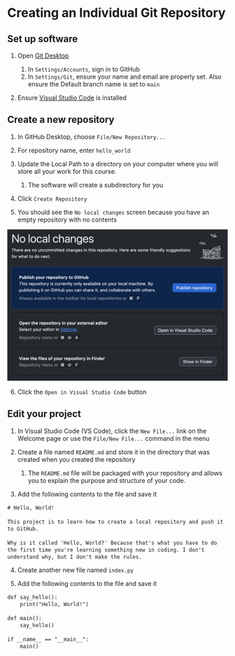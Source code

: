 # Creating an Individual Git Repository

## Set up software

1. Open [Git Desktop](https://desktop.github.com/download/)
    1. In `Settings/Accounts`, sign in to GitHub
    2. In `Settings/Git`, ensure your name and email are properly set. Also ensure the Default branch name is set to `main`

2. Ensure [Visual Studio Code](https://code.visualstudio.com/download) is installed

## Create a new repository

1. In GitHub Desktop, choose `File/New Repository...`

2. For repository name, enter `hello_world`

3. Update the Local Path to a directory on your computer where you will store all your work for this course.
    1. The software will create a subdirectory for you

4. Click `Create Repository`

5. You should see the `No local changes` screen because you have an empty repository with no contents

!["No local changes" screen](images/local_repo_1.png)

6. Click the `Open in Visual Studio Code` button

## Edit your project
1. In Visual Studio Code (VS Code), click the `New File...` link on the Welcome page or use the `File/New File...` command in the menu

2. Create a file named `README.md` and store it in the directory that was created when you created the repository
    1. The `README.md` file will be packaged with your repository and allows you to explain the purpose and structure of your code.

3. Add the following contents to the file and save it

```
# Hello, World!

This project is to learn how to create a local repository and push it to GitHub.

Why is it called 'Hello, World?' Because that's what you have to do the first time you're learning something new in coding. I don't understand why, but I don't make the rules.
```

4. Create another new file named `index.py`

5. Add the following contents to the file and save it

```
def say_hello():
    print("Hello, World!")

def main():
    say_hello()

if __name__ == "__main__":
    main()
```